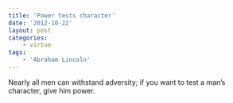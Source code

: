 ```yaml
---
title: 'Power tests character'
date: '2012-10-22'
layout: post
categories:
    - virtue
tags:
    - 'Abraham Lincoln'
---
```


Nearly all men can withstand adversity; if you want to test a man’s character, give him power.